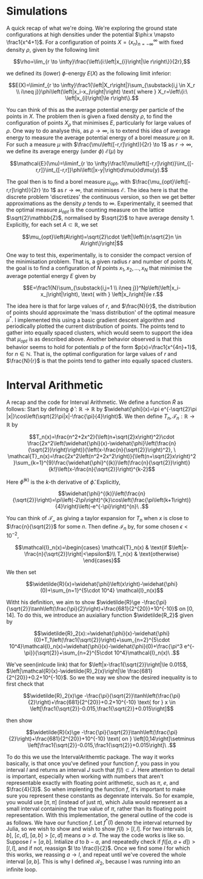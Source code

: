 # Simulations

A quick recap of what we're doing. We're exploring the ground state configurations at high densities under the potential $\phi:x \mapsto \frac1{x^4+1}$. For a configuration of points $X=\left(x_n\right)_{n=-\infty}^\infty$ with fixed density $\rho$, given by the following limit
```math
\rho=\lim_{r \to \infty}\frac{\left\{i:\left|x_{i}\right|\le r\right\}}{2r},
```
we defined its (lower) $\phi$-energy $E(X)$ as the following limit inferior:  
```math
E(X)=\liminf_{r \to \infty}\frac1{\left|X_r\right|}\sum_{\substack{i,j \in X_r \\ i\neq j}}\phi\left(\left|x_i-x_j\right|\right) \text{ where } X_r=\left\{i:\ \left|x_{i}\right|\le r\right\}.
```
You can think of this as the average potential energy per particle of the points in $X$. The problem then is given a fixed density $\rho$, to find the configuration of points $X_\rho$ that minimises $E$, particularly for large values of $\rho$. One way to do analyse this, as $\rho \to \infty$, is to extend this idea of average energy to measure the average potential energy of a borel measure $\mu$ on $\mathbb{R}$. For such a measure $\mu$ with $\frac{\mu\left([-r,r]\right)}{2r} \to 1$ as $r \to \infty$, we define its average energy (under $\phi$) $\mathcal{E}(\mu)$ by 
```math
\mathcal{E}(\mu)=\liminf_{r \to \infty}\frac1{\mu\left([-r,r]\right)}\int_{[-r,r]}\int_{[-r,r]}\phi\left(|x-y|\right)d\mu(x)d\mu(y).
```
The goal then is to find a borel measure $\mu_{opt}$, with  $\frac{\mu_{opt}\left([-r,r]\right)}{2r} \to 1$ as $r \to \infty$, that minimises $\mathcal{E}$. The idea here is that the discrete problem 'discretizes' the continuous version, so then we get better approximations as the density $\rho$ tends to $\infty$. Experimentally, it seemed that the optimal measure $\mu_{opt}$ is the counting measure on the lattice $\sqrt{2}\mathbb{Z}$, normalised by $\sqrt{2}$ to have average density $1$. Explicitly, for each set $A \subset \mathbb{R}$, we set 
```math
\mu_{opt}\left(A\right)=\sqrt{2}\cdot \left|\left\{n:\sqrt{2}n \in A\right\}\right|
```
One way to test this, experimentally, is to consider the compact version of the minimisation problem. That is, a given radius $r$ and number of points $N$, the goal is to find a configuration of $N$ points $x_1,x_2, . . . , x_N$ that minimise the average potential energy $E$ given by 
```math
E=\frac1{N}\sum_{\substack{i,j=1 \\ i\neq j}}^Np\left(\left|x_i-x_j\right|\right), \text{ with } \left|x_i\right|\le r.
```
The idea here is that for large values of $r$, and $\frac{N}{r}$, the distribution of points should approximate the 'mass distribution' of the optimal measure $\mu^*$. I implemented this using a basic gradient descent algorithm and periodically plotted the current distribution of points. The points tend to gather into equally spaced clusters, which would seem to support the idea that $\mu_{opt}$ is as described above. Another behavior observed is that this behavior seems to hold for potentials $p$ of the form $p(x)=\frac1{x^{4n}+1}$, for $n \in \mathbb{N}$. That is, the optimal configuration for large values of $r$ and $\frac{N}{r}$ is that the points tend to gather into equally spaced clusters.



# Interval Arithmetic
A recap and the code for Interval Arithmetic. 
We define a function $\widetilde{R}$ as follows: Start by defining $\widehat{\phi}:\mathbb{R} \to \mathbb{R}$ by $\widehat{\phi}(x)=\pi e^{-\sqrt{2}\pi |x|}\cos\left(\sqrt{2}\pi|x|-\frac{\pi}{4}\right)$. We then define $T_n,\mathcal{T}_n:\mathbb{R} \to \mathbb{R}$ by
```math
T_n(x)=\frac{n^2+2x^2}{\left(n+\sqrt{2}x\right)^2}\cdot \frac{2x^2\left(\widehat{\phi}(x)-\widehat{\phi}\left(\frac{n}{\sqrt{2}}\right)\right)}{\left(x-\frac{n}{\sqrt{2}}\right)^2}, \ \mathcal{T}_n(x)=\frac{2x^2\left(n^2+2x^2\right)}{\left(n+\sqrt{2}x\right)^2 }\sum_{k=1}^{9}\frac{\widehat{\phi}^{(k)}\left(\frac{n}{\sqrt{2}}\right)}{k!}\left(x-\frac{n}{\sqrt{2}}\right)^{k-2}
```
Here $\widehat{\phi}^{(k)}$ is the $k$-th derivative of $\widehat{\phi}$. Explicitly,
```math
\widehat{\phi}^{(k)}\left(\frac{n}{\sqrt{2}}\right)=\pi\left(-2\pi\right)^{k}\cos\left(\frac{\pi\left(k+1\right)}{4}\right)\left(-e^{-\pi}\right)^{n}\ .
```
 You can think of $\mathcal{T_n}$ as giving a taylor expansion for $T_n$ when $x$ is close to $\frac{n}{\sqrt{2}}$ for some $n$. Then define $\mathcal{I}_n$ by, for some chosen $\epsilon<10^{-2}$, 
```math
\mathcal{I}_n(x)=\begin{cases}
			\mathcal{T}_n(x) & \text{if $\left|x-\frac{n}{\sqrt{2}}\right|<\epsilon$}\\
            T_n(x) & \text{otherwise}
		 \end{cases}
```
We then set 
```math
\widetilde{R}(x)=\widehat{\phi}\left(x\right)-\widehat{\phi}(0)+\sum_{n=1}^{5\cdot 10^4} \mathcal{I}_n(x)
```
Witht his definition, we aim to show $\widetilde{R}\ge  -\frac{\pi}{\sqrt{2}}\tanh\left(\frac{\pi}{2}\right)+\frac{681}{2^{20}}+10^{-10}$ on $[0,14]$. To do this, we introduce an auxialiary function $\widetilde{R_2}$ given by
```math
\widetilde{R}_2(x):=\widehat{\phi}(x)-\widehat{\phi}(0)+T_1\left(\frac1{\sqrt{2}}\right)+\sum_{n=2}^{5\cdot 10^4}\mathcal{I}_n(x)=\widehat{\phi}(x)-\widehat{\phi}(0)+\frac{\pi^3 e^{-\pi}}{\sqrt{2}}+\sum_{n=2}^{5\cdot 10^4}\mathcal{I}_n(x)\ .
```
We've seen(inlcude link) that for $\left|x-\frac1{\sqrt{2}}\right|\le 0.015$, $\left|\mathcal{R}(x)-\widetilde{R}_2(x)\right|\le \frac{681}{2^{20}}+0.2+10^{-10}$. So we the way we show the desired inequality is to first check that 
```math
\widetilde{R}_2(x)\ge -\frac{\pi}{\sqrt{2}}\tanh\left(\frac{\pi}{2}\right)+\frac{681}{2^{20}}+0.2+10^{-10} \text{ for } x \in \left[\frac1{\sqrt{2}}-0.015,\frac1{\sqrt{2}}+0.015\right]
```
then show 
```math
\widetilde{R}(x)\ge  -\frac{\pi}{\sqrt{2}}\tanh\left(\frac{\pi}{2}\right)+\frac{681}{2^{20}}+10^{-10} \text{ on } \left[0,14\right]\setminus \left[\frac1{\sqrt{2}}-0.015,\frac1{\sqrt{2}}+0.015\right]\ .
```
To do this we use the IntervalArithemtic package. The way it works basically, is that once you've defined your function $f$, you pass in you interval $I$ and returns an interval $J$ such that $f\left(I\right)\subset J$. Here attention to detail is important, especially when working with numbers that aren't representable exactly with floating point arithmetic, such as $\pi$, $e$, and $\frac{4}{3}$. So when implenting the function $f$, it's important to make sure you represent these constants as degenrate intervals. So for example, you would use $[\pi,\pi]$ (instead of just $\pi$), which Julia would represent as a small interval containing the true value of $\pi$, rather than its floating point representation. With this implementation, the general outline of the code is as follows. We have our function $f$. Let $f^*(I)$ denote the interval returned by Julia, so we wish to show  and wish to show $f\left(I\right)> [l,l]$. For two intervals $[a,b]$, $[c,d]$, $[a,b]>[c,d]$ means $a>d$. The way the code works is like so. Suppose $I=[a,b]$. Intialize $d$ to $b-a$, and repeatedly check if $f\left([a,a+d]\right)>[l,l]$, and if not, reassign $l \to \frac{l}{2}$. Once we find some $l$ for which this works, we reassing $a \to l$, and repeat until we've covered the whole interval $[a,b]$. This is why I defined $\mathcal{R}_2$, because I was running into an infinite loop.

